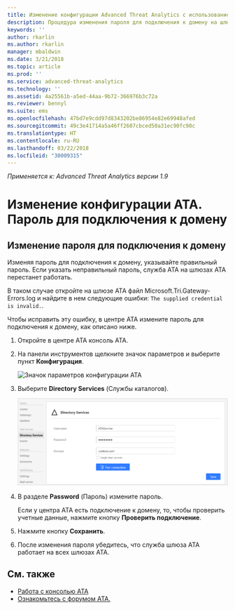 ```yaml
---
title: Изменение конфигурации Advanced Threat Analytics с использованием пароля для подключения к домену | Документация Майкрософт
description: Процедура изменения пароля для подключения к домену на шлюзе ATA.
keywords: ''
author: rkarlin
ms.author: rkarlin
manager: mbaldwin
ms.date: 3/21/2018
ms.topic: article
ms.prod: ''
ms.service: advanced-threat-analytics
ms.technology: ''
ms.assetid: 4a25561b-a5ed-44aa-9b72-366976b3c72a
ms.reviewer: bennyl
ms.suite: ems
ms.openlocfilehash: 47bd7e9cdd97d8343202be86954e82e69948afed
ms.sourcegitcommit: 49c3e41714a5a46ff2607cbced50a31ec90fc90c
ms.translationtype: HT
ms.contentlocale: ru-RU
ms.lasthandoff: 03/22/2018
ms.locfileid: "30009315"
---
```

*Применяется к: Advanced Threat Analytics версии 1.9*



# <a name="change-ata-configuration---domain-connectivity-password"></a>Изменение конфигурации ATA. Пароль для подключения к домену



## <a name="change-the-domain-connectivity-password"></a>Изменение пароля для подключения к домену
Изменяя пароль для подключения к домену, указывайте правильный пароль. Если указать неправильный пароль, служба ATA на шлюзах ATA перестанет работать.

В таком случае откройте на шлюзе ATA файл Microsoft.Tri.Gateway-Errors.log и найдите в нем следующие ошибки: `The supplied credential is invalid.`.

Чтобы исправить эту ошибку, в центре ATA измените пароль для подключения к домену, как описано ниже.

1.  Откройте в центре ATA консоль ATA.

2.  На панели инструментов щелкните значок параметров и выберите пункт **Конфигурация**.

    ![Значок параметров конфигурации ATA](media/ATA-config-icon.png)

3.  Выберите **Directory Services** (Службы каталогов).

    ![Изменение пароля для шлюзов ATA (рисунок)](media/ATA-GW-change-DC-password.png)

4.  В разделе **Password** (Пароль) измените пароль.

    Если у центра ATA есть подключение к домену, то, чтобы проверить учетные данные, нажмите кнопку **Проверить подключение**.

5.  Нажмите кнопку **Сохранить**.

6.  После изменения пароля убедитесь, что служба шлюза ATA работает на всех шлюзах ATA.



## <a name="see-also"></a>См. также
- [Работа с консолью ATA](working-with-ata-console.md)
- [Ознакомьтесь с форумом ATA.](https://social.technet.microsoft.com/Forums/security/home?forum=mata)
